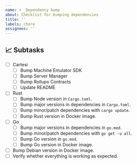 ```yaml
---
name: ⬆️  Dependency bump
about: Checklist for bumping dependencies
title: ''
labels: chore
assignees: ''
---
```


## 📈 Subtasks

- [ ] Cartesi
    - [ ] Bump Machine Emulator SDK
    - [ ] Bump Server Manager
    - [ ] Bump Rollups Contracts
    - [ ] Update README
- [ ] Rust
    - [ ] Bump Node version in `Cargo.toml`.
    - [ ] Bump major versions in dependencies in `Cargo.toml`.
    - [ ] Bump minor/patch dependencies with `cargo update`.
    - [ ] Bump Rust version in Docker image.
- [ ] Go
    - [ ] Bump major versions in dependencies in `go.mod`.
    - [ ] Bump minor/patch dependencies with `go get -u all`.
    - [ ] Bump Go version in `go.mod`.
    - [ ] Bump Go version in Docker image.
- [ ] Bump Debian version in Docker image.
- [ ] Verify whether everything is working as expected.
